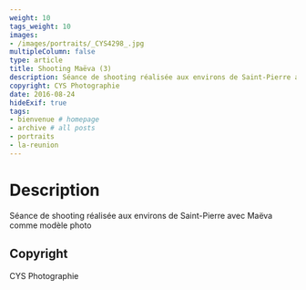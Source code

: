 ```yaml
---
weight: 10
tags_weight: 10
images:
- /images/portraits/_CYS4298_.jpg
multipleColumn: false
type: article
title: Shooting Maëva (3)
description: Séance de shooting réalisée aux environs de Saint-Pierre avec Maëva comme modèle photo
copyright: CYS Photographie
date: 2016-08-24
hideExif: true
tags:
- bienvenue # homepage
- archive # all posts
- portraits
- la-reunion
---
```


# Description

Séance de shooting réalisée aux environs de Saint-Pierre avec Maëva comme modèle photo

## Copyright

CYS Photographie
